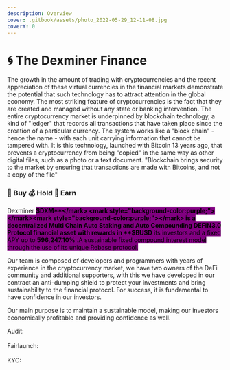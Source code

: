```yaml
---
description: Overview
cover: .gitbook/assets/photo_2022-05-29_12-11-08.jpg
coverY: 0
---
```


# 🌀 The Dexminer Finance

The growth in the amount of trading with cryptocurrencies and the recent appreciation of these virtual currencies in the financial markets demonstrate the potential that such technology has to attract attention in the global economy. The most striking feature of cryptocurrencies is the fact that they are created and managed without any state or banking intervention. The entire cryptocurrency market is underpinned by blockchain technology, a kind of "ledger" that records all transactions that have taken place since the creation of a particular currency. The system works like a "block chain" - hence the name - with each unit carrying information that cannot be tampered with. It is this technology, launched with Bitcoin 13 years ago, that prevents a cryptocurrency from being "copied" in the same way as other digital files, such as a photo or a text document. "Blockchain brings security to the market by ensuring that transactions are made with Bitcoins, and not a copy of the file"

### &#x20;                                    💸 Buy  💰 Hold  🤑 Earn

Dexminer <mark style="background-color:purple;"></mark> <mark style="background-color:purple;"></mark><mark style="background-color:purple;">**$DXM**</mark> <mark style="background-color:purple;"></mark><mark style="background-color:purple;"></mark> is a decentralized Multi Chain Auto Staking and Auto Compounding DEFIN3.0 Protocol financial asset with rewards in **$BUSD** its investors and a fixed APY up to <mark style="background-color:purple;">**596,247.10%**</mark> .A sustainable fixed compound interest model through the use of its unique Rebase protocol.

Our team is composed of developers and programmers with years of experience in the cryptocurrency market, we have two owners of the DeFi community and additional supporters, with this we have developed in our contract an anti-dumping shield to protect your investments and bring sustainability to the financial protocol. For success, it is fundamental to have confidence in our investors.

Our main purpose is to maintain a sustainable model, making our investors economically profitable and providing confidence as well.

Audit:\
\
Fairlaunch:\
\
KYC:

